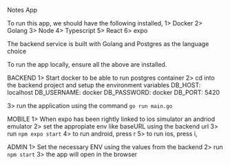 
Notes App

To run this app, we should have the following installed,
1> Docker
2> Golang
3> Node
4> Typescript
5> React
6> expo

The backend service is built with Golang and Postgres as the language choice

To run the app locally, ensure all the above are installed.

BACKEND
1> Start docker to  be able to run postgres container
2> cd into the backend project and setup the environment variables
    DB_HOST: localhost
    DB_USERNAME: docker
    DB_PASSWORD: docker
    DB_PORT: 5420
    

3> run the application using the command `go run main.go`

MOBILE
1> When expo has been rightly linked to ios simulator an andriod emulator
2> set the appropiate env like baseURL using the backend url
3> run `npm expo start`
4> to run android, press r
5> to run ios, press i,

ADMIN
1> Set the necessary ENV using the values from the backend
2> run `npm start`
3> the app will open in the browser